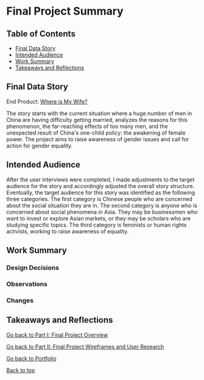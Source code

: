 # Final Project Summary

## Table of Contents

- [Final Data Story](#final-data-story)
- [Intended Audience](#intended-audience)
- [Work Summary](#work-summary)
- [Takeaways and Reflections](#takeaways-and-reflections)

## Final Data Story
End Product: [Where is My Wife?](https://carnegiemellon.shorthandstories.com/where-is-my-wife/index.html)

The story starts with the current situation where a huge number of men in China are having difficulty getting married, analyzes the reasons for this phenomenon, the far-reaching effects of too many men, and the unexpected result of China's one-child policy: the awakening of female power. The project aims to raise awareness of gender issues and call for action for gender equality.

## Intended Audience
After the user interviews were completed, I made adjustments to the target audience for the story and accordingly adjusted the overall story structure. Eventually, the target audience for this story was identified as the following three categories. The first category is Chinese people who are concerned about the social situation they are in. The second category is anyone who is concerned about social phenomena in Asia. They may be businessmen who want to invest or explore Asian markets, or they may be scholars who are studying specific topics. The third category is feminists or human rights activists, working to raise awareness of equality.

## Work Summary

### Design Decisions

### Observations

### Changes


## Takeaways and Reflections








[Go back to Part I: Final Project Overview](/dataviz4.md)

[Go back to Part II: Final Project Wireframes and User Research](/dataviz5.md)

[Go back to Portfolio](/README.md)

[Back to top](#table-of-contents)
